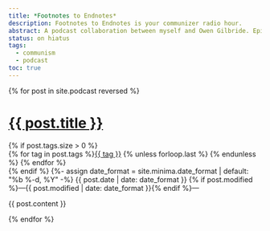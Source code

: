```yaml
---
title: *Footnotes to Endnotes*
description: Footnotes to Endnotes is your communizer radio hour.
abstract: A podcast collaboration between myself and Owen Gilbride. Episodes are currently offline, but I'm working on getting things back. Someday I hope to return as an irregular interview show.
status: on hiatus
tags:
  - communism
  - podcast
toc: true
---
```


{% for post in site.podcast reversed %}
<h1 id="{{ post.title | slugify }}"><a href="{{ post.url }}" title="{{ post.title }}, posted on {{ post.date | date: "%b %-d, %Y" }}">{{ post.title }}</a></h1>
{% if post.tags.size > 0 %}
<div class="link-tags">{% for tag in post.tags %}<a href="/tags#{{ tag | slugify }}">{{ tag }}</a>
{% unless forloop.last %}&nbsp;{% endunless %}
{% endfor %}
</div>
{% endif %}
<time itemprop="datePublished">
{%- assign date_format = site.minima.date_format | default: "%b %-d, %Y" -%}
{{ post.date | date: date_format }} {% if post.modified %}&mdash;{{ post.modified | date: date_format }}{% endif %}</time>&mdash;

{{ post.content }}

{% endfor %}

